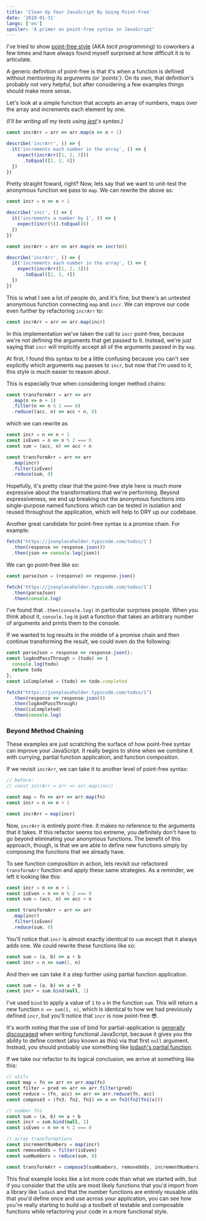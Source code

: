 ```yaml
---
title: 'Clean Up Your JavaScript By Going Point-Free'
date: '2018-01-31'
langs: ['en']
spoiler: 'A primer on point-free syntax in JavaScript'
---
```


I've tried to show [point-free style](https://en.wikipedia.org/wiki/Tacit_programming) (AKA _tacit programming_) to coworkers a few times and have always found myself surprised at how difficult it is to articulate.

A generic definition of point-free is that it's when a function is defined without mentioning its arguments _(or 'points')_. On its own, that definition's probably not very helpful, but after considering a few examples things should make more sense.

Let's look at a simple function that accepts an array of numbers, maps over the array and increments each element by one.

_(I'll be writing all my tests using [jest](https://jestjs.io/)'s syntax.)_

```js
const incrArr = arr => arr.map(n => n + 1)

describe('incrArr', () => {
  it('increments each number in the array', () => {
    expect(incrArr([1, 2, 3]))
      .toEqual([2, 3, 4])
  })
})
```

Pretty straight foward, right? Now, lets say that we want to unit-test the anonymous function we pass to `map`. We can rewrite the above as:

```js
const incr = n => n + 1

describe('incr', () => {
  it('increments a number by 1', () => {
    expect(incr(5)).toEqual(6)
  })
})

const incrArr = arr => arr.map(n => incr(n))

describe('incrArr', () => {
  it('increments each number in the array', () => {
    expect(incrArr([1, 2, 3]))
      .toEqual([2, 3, 4])
  })
})
```

This is what I see a lot of people do, and it's fine, but there's an untested anonymous function connecting `map` and `incr`. We can improve our code even further by refactoring `incrArr` to:

```js
const incrArr = arr => arr.map(incr)
```

In this implementation we've taken the call to `incr` point-free, because we're not defining the arguments that get passed to it. Instead, we're just saying that `incr` will implicitly accept all of the arguments passed in by `map`.

At first, I found this syntax to be a little confusing because you can't see explicitly which arguments `map` passes to `incr`, but now that I'm used to it, this style is much easier to reason about.

This is especially true when considering longer method chains:

```js
const transformArr = arr => arr
  .map(n => n + 1)
  .filter(n => n % 2 === 0)
  .reduce((acc, n) => acc + n, 0)
```

which we can rewrite as

```js
const incr = n => n + 1
const isEven = n => n % 2 === 0
const sum = (acc, n) => acc + n

const transformArr = arr => arr
  .map(incr)
  .filter(isEven)
  .reduce(sum, 0)
```

Hopefully, it's pretty clear that the point-free style here is much more expressive about the transformations that we're performing. Beyond expressiveness, we end up breaking out the anonymous functions into single-purpose named functions which can be tested in isolation and reused throughout the application, which will help to DRY up our codebase.

Another great candidate for point-free syntax is a promise chain. For example:

```js
fetch('https://jsonplaceholder.typicode.com/todos/1')
  .then(response => response.json())
  .then(json => console.log(json))
```

We can go point-free like so:

```js
const parseJson = (response) => response.json()

fetch('https://jsonplaceholder.typicode.com/todos/1')
  .then(parseJson)
  .then(console.log)
```

I've found that `.then(console.log)` in particular surprises people. When you think about it, `console.log` is just a function that takes an arbitrary number of arguments and prints them to the console.

If we wanted to log results in the middle of a promise chain and then continue transforming the result, we could even do the following:

```js
const parseJson = response => response.json();
const logAndPassThrough = (todo) => {
  console.log(todo)
  return todo
};
const isCompleted = (todo) => todo.completed

fetch("https://jsonplaceholder.typicode.com/todos/1")
  .then(response => response.json())
  .then(logAndPassThrough)
  .then(isCompleted)
  .then(console.log)
```

### Beyond Method Chaining

These examples are just scratching the surface of how point-free syntax can improve your JavaScript. It really begins to shine when we combine it with currying, partial function application, and function composition.

If we revisit `incrArr`, we can take it to another level of point-free syntax:

```js
// before:
// const incrArr = arr => arr.map(incr)

const map = fn => arr => arr.map(fn)
const incr = n => n + 1

const incrArr = map(incr)
```

Now, `incrArr` is entirely point-free. It makes no reference to the arguments that it takes. If this refactor seems too extreme, you definitely don't have to go beyond eliminating your anonymous functions. The benefit of this approach, though, is that we are able to define new functions simply by composing the functions that we already have.

To see function composition in action, lets revisit our refactored `transformArr` function and apply these same strategies. As a reminder, we left it looking like this:

```js
const incr = n => n + 1
const isEven = n => n % 2 === 0
const sum = (acc, n) => acc + n

const transformArr = arr => arr
  .map(incr)
  .filter(isEven)
  .reduce(sum, 0)
```

You'll notice that `incr` is almost exactly identical to `sum` except that it always adds one. We could rewrite these functions like so:

```js
const sum = (a, b) => a + b
const incr = n => sum(1, n)
```

And then we can take it a step further using partial function application.

```js
const sum = (a, b) => a + b
const incr = sum.bind(null, 1)
```

I've used `bind` to apply a value of `1` to `a` in the function `sum`. This will return a new function `n => sum(1, n)`, which is identical to how we had previously defined `incr`, but you'll notice that `incr` is now point-free 😎.

It's worth noting that the use of bind for partial-application is [generally discouraged](https://hackernoon.com/partial-application-of-functions-dbe7d9b80760) when writing functional JavaScript, because it gives you the ability to define context (also known as _this_) via that first `null` argument. Instead, you should probably use something like [lodash's partial function](https://lodash.com/docs/4.17.11#partial).

If we take our refactor to its logical conclusion, we arrive at something like this:

```js
// utils
const map = fn => arr => arr.map(fn)
const filter = pred => arr => arr.filter(pred)
const reduce = (fn, acc) => arr => arr.reduce(fn, acc)
const compose3 = (fn3, fn2, fn1) => x => fn3(fn2(fn1(x)))

// number fns
const sum = (a, b) => a + b
const incr = sum.bind(null, 1)
const isEven = n => n % 2 === 0

// array transformations
const incrementNumbers = map(incr)
const removeOdds = filter(isEven)
const sumNumbers = reduce(sum, 0)

const transformArr = compose3(sumNumbers, removeOdds, incrementNumbers);
```

This final example looks like a lot more code than what we started with, but if you consider that the utils are most likely functions that you'd import from a library like `lodash` and that the number functions are entirely reusable utils that you'd define once and use across your application, you can see how you're really starting to build up a toolbelt of testable and composable functions while refactoring your code in a more functional style.
